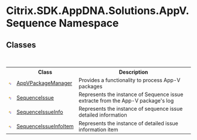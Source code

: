 # Citrix.SDK.AppDNA.Solutions.AppV.Sequence Namespace

## Classes
&nbsp;<table><tr><th></th><th>Class</th><th>Description</th></tr><tr><td>![Public class](media/pubclass.gif "Public class")</td><td><a href="T_Citrix_SDK_AppDNA_Solutions_AppV_Sequence_AppVPackageManager">AppVPackageManager</a></td><td>
Provides a functionality to process App-V packages</td></tr><tr><td>![Public class](media/pubclass.gif "Public class")</td><td><a href="T_Citrix_SDK_AppDNA_Solutions_AppV_Sequence_SequenceIssue">SequenceIssue</a></td><td>
Represents the instance of Sequence issue extracte from the App-V package's log</td></tr><tr><td>![Public class](media/pubclass.gif "Public class")</td><td><a href="T_Citrix_SDK_AppDNA_Solutions_AppV_Sequence_SequenceIssueInfo">SequenceIssueInfo</a></td><td>
Represents the instance of sequence issue detailed information</td></tr><tr><td>![Public class](media/pubclass.gif "Public class")</td><td><a href="T_Citrix_SDK_AppDNA_Solutions_AppV_Sequence_SequenceIssueInfoItem">SequenceIssueInfoItem</a></td><td>
Represents the instance of detailed issue information item</td></tr></table>&nbsp;
